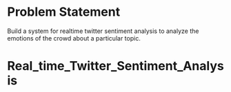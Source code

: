 # Problem Statement

Build a system for realtime twitter sentiment analysis to analyze the emotions of the crowd about a particular topic.

# Real_time_Twitter_Sentiment_Analysis

